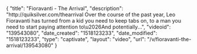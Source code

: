 {
    "title": "Fioravanti - The Arrival",
    "description": "http:\/\/quiksilver.com\/thearrival Over the course of the past year, Leo Fioravanti has turned from a kid you need to keep tabs on, to a man you need to start paying attention to\u2026And potentially...",
    "videoid": "139543080",
    "date_created": "1518123233",
    "date_modified": "1518123233",
    "type": "captivate",
    "layout": "video",
    "url": "\/v\/fioravanti-the-arrival\/139543080"
}